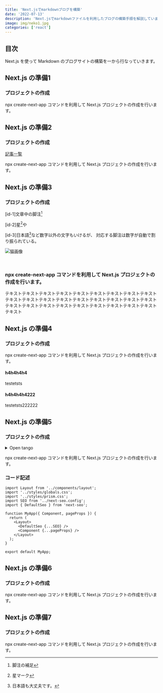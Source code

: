 ```yaml
---
title: 'Next.jsでmarkdownブログを構築'
date: '2022-07-13'
description: 'Next.jsでmarkdownファイルを利用したブログの構築手順を解説しています。'
image: img/neko1.jpg
categories: ['react']
---
```


## 目次

Next.js を使って Markdown のブログサイトの構築を一から行なっていきます。

## Next.js の準備1

### プロジェクトの作成

npx create-next-app コマンドを利用して Next.js プロジェクトの作成を行います。

## Next.js の準備2

### プロジェクトの作成

[記事一覧](/blog)

npx create-next-app コマンドを利用して Next.js プロジェクトの作成を行います。

## Next.js の準備3

### プロジェクトの作成

[id-1]文章中の脚注[^1]

[^1]: 脚注の補足

[id-2]星[^2]や

[id-3]日本語[^3]など数字以外の文字もいけるが、
対応する脚注は数字が自動で割り振られている。

[^2]: 星マーク
[^3]: 日本語も大丈夫です。


![猫画像](http://localhost:3000/img/blog/neko6.jpg)

<br>

### npx create-next-app コマンドを利用して Next.js プロジェクトの作成を行います。

テキストテキストテキストテキストテキストテキストテキストテキストテキストテキストテキストテキストテキストテキストテキストテキストテキストテキストテキストテキストテキストテキストテキストテキストテキストテキストテキストテキスト

## Next.js の準備4

### プロジェクトの作成

npx create-next-app コマンドを利用して Next.js プロジェクトの作成を行います。

#### h4h4h4h4

testetsts

#### h4h4h4h4222

testetsts222222

## Next.js の準備5

### プロジェクトの作成

<details><summary>Open tango</summary>

target content

</details>

npx create-next-app コマンドを利用して Next.js プロジェクトの作成を行います。

### コード記述

```js[class="line-numbers"]
import Layout from '../components/layout';
import '../styles/globals.css';
import '../styles/prism.css';
import SEO from '../next-seo.config';
import { DefaultSeo } from 'next-seo';

function MyApp({ Component, pageProps }) {
  return (
    <Layout>
      <DefaultSeo {...SEO} />
      <Component {...pageProps} />
    </Layout>
  );
}

export default MyApp;
```

## Next.js の準備6

### プロジェクトの作成

npx create-next-app コマンドを利用して Next.js プロジェクトの作成を行います。

## Next.js の準備7

### プロジェクトの作成

npx create-next-app コマンドを利用して Next.js プロジェクトの作成を行います。